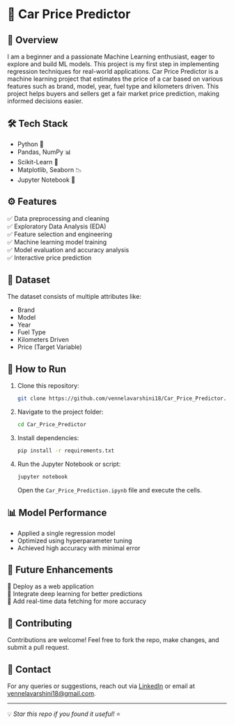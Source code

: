 # 🚗 Car Price Predictor

## 📌 Overview
I am a beginner and a passionate Machine Learning enthusiast, eager to explore and build ML models. This project is my first step in implementing regression techniques for real-world applications.
Car Price Predictor is a machine learning project that estimates the price of a car based on various features such as brand, model, year, fuel type and kilometers driven. This project helps buyers and sellers get a fair market price prediction, making informed decisions easier.

## 🛠 Tech Stack
- Python 🐍
- Pandas, NumPy 📊
- Scikit-Learn 🤖
- Matplotlib, Seaborn 📉
- Jupyter Notebook 📓

## ⚙️ Features
✅ Data preprocessing and cleaning  
✅ Exploratory Data Analysis (EDA)  
✅ Feature selection and engineering  
✅ Machine learning model training  
✅ Model evaluation and accuracy analysis  
✅ Interactive price prediction 

## 📂 Dataset
The dataset consists of multiple attributes like:
- Brand
- Model
- Year
- Fuel Type
- Kilometers Driven
- Price (Target Variable)

## 🚀 How to Run
1. Clone this repository:
   ```sh
   git clone https://github.com/vennelavarshini18/Car_Price_Predictor.git
   ```
2. Navigate to the project folder:
   ```sh
   cd Car_Price_Predictor
   ```
3. Install dependencies:
   ```sh
   pip install -r requirements.txt
   ```
4. Run the Jupyter Notebook or script:
   ```sh
   jupyter notebook
   ```
   Open the `Car_Price_Prediction.ipynb` file and execute the cells.

## 📊 Model Performance
- Applied a single regression model
- Optimized using hyperparameter tuning
- Achieved high accuracy with minimal error

## 📜 Future Enhancements
🔹 Deploy as a web application  
🔹 Integrate deep learning for better predictions  
🔹 Add real-time data fetching for more accuracy  

## 🤝 Contributing
Contributions are welcome! Feel free to fork the repo, make changes, and submit a pull request. 

## 📩 Contact
For any queries or suggestions, reach out via [LinkedIn](https://www.linkedin.com/in/vennelavarshini/) or email at vennelavarshini18@gmail.com.

---
💡 *Star this repo if you found it useful!* ⭐

